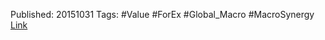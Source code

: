 
Published: 20151031
Tags: #Value #ForEx #Global_Macro #MacroSynergy 
[Link](obsidian://open?vault=Akul's%20Notebook&file=Library%2Fjournals%2Cmagazines%2FMacroSynergy%2FHow%20current%20accounts%20mislead%20FX%20markets.pdf)
